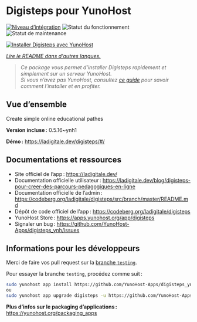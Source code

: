 <!--
Nota bene : ce README est automatiquement généré par <https://github.com/YunoHost/apps/tree/master/tools/readme_generator>
Il NE doit PAS être modifié à la main.
-->

# Digisteps pour YunoHost

[![Niveau d’intégration](https://dash.yunohost.org/integration/digisteps.svg)](https://dash.yunohost.org/appci/app/digisteps) ![Statut du fonctionnement](https://ci-apps.yunohost.org/ci/badges/digisteps.status.svg) ![Statut de maintenance](https://ci-apps.yunohost.org/ci/badges/digisteps.maintain.svg)

[![Installer Digisteps avec YunoHost](https://install-app.yunohost.org/install-with-yunohost.svg)](https://install-app.yunohost.org/?app=digisteps)

*[Lire le README dans d'autres langues.](./ALL_README.md)*

> *Ce package vous permet d’installer Digisteps rapidement et simplement sur un serveur YunoHost.*  
> *Si vous n’avez pas YunoHost, consultez [ce guide](https://yunohost.org/install) pour savoir comment l’installer et en profiter.*

## Vue d’ensemble

Create simple online educational pathes

**Version incluse :** 0.5.16~ynh1

**Démo :** <https://ladigitale.dev/digisteps/#/>
## Documentations et ressources

- Site officiel de l’app : <https://ladigitale.dev/>
- Documentation officielle utilisateur : <https://ladigitale.dev/blog/digisteps-pour-creer-des-parcours-pedagogiques-en-ligne>
- Documentation officielle de l’admin : <https://codeberg.org/ladigitale/digisteps/src/branch/master/README.md>
- Dépôt de code officiel de l’app : <https://codeberg.org/ladigitale/digisteps>
- YunoHost Store : <https://apps.yunohost.org/app/digisteps>
- Signaler un bug : <https://github.com/YunoHost-Apps/digisteps_ynh/issues>

## Informations pour les développeurs

Merci de faire vos pull request sur la [branche `testing`](https://github.com/YunoHost-Apps/digisteps_ynh/tree/testing).

Pour essayer la branche `testing`, procédez comme suit :

```bash
sudo yunohost app install https://github.com/YunoHost-Apps/digisteps_ynh/tree/testing --debug
ou
sudo yunohost app upgrade digisteps -u https://github.com/YunoHost-Apps/digisteps_ynh/tree/testing --debug
```

**Plus d’infos sur le packaging d’applications :** <https://yunohost.org/packaging_apps>

